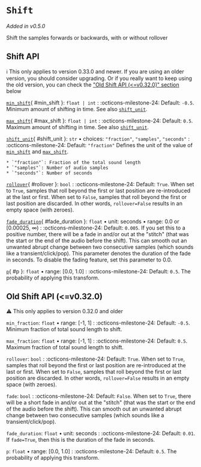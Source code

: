 # `Shift`

_Added in v0.5.0_

Shift the samples forwards or backwards, with or without rollover

## Shift API

:information_source: This only applies to version 0.33.0 and newer. If you are using an older
version, you should consider upgrading. Or if you really want to keep using the old
version, you can check the ["Old Shift API (<=v0.32.0)" section](#old-shift-api-v0320) below

[`min_shift`](#min_shift){ #min_shift }: `float | int`
:   :octicons-milestone-24: Default: `-0.5`. Minimum amount of shifting in time. See also
    [`shift_unit`](#shift_unit).

[`max_shift`](#max_shift){ #max_shift }: `float | int`
:   :octicons-milestone-24: Default: `0.5`. Maximum amount of shifting in time. See also
    [`shift_unit`](#shift_unit).

[`shift_unit`](#shift_unit){ #shift_unit }: `str` • choices: `"fraction"`, `"samples"`, `"seconds"`
:   :octicons-milestone-24: Default: `"fraction"` Defines the unit of the value of
    [`min_shift`](#min_shift) and [`max_shift`](#max_shift).

    * `"fraction"`: Fraction of the total sound length
    * `"samples"`: Number of audio samples
    * `"seconds"`: Number of seconds

[`rollover`](#rollover){ #rollover }: `bool`
:   :octicons-milestone-24: Default: `True`. When set to `True`, samples that roll
    beyond the first or last position are re-introduced at the last or first. When set
    to `False`, samples that roll beyond the first or last position are discarded. In
    other words, `rollover=False` results in an empty space (with zeroes).

[`fade_duration`](#fade_duration){ #fade_duration }: `float` • unit: seconds • range: 0.0 or [0.00025, ∞)
:   :octicons-milestone-24: Default: `0.005`. If you set this to a positive number,
    there will be a fade in and/or out at the "stitch" (that was the start or the end
    of the audio before the shift). This can smooth out an unwanted abrupt
    change between two consecutive samples (which sounds like a
    transient/click/pop). This parameter denotes the duration of the fade in
    seconds. To disable the fading feature, set this parameter to 0.0.

[`p`](#p){ #p }: `float` • range: [0.0, 1.0]
:   :octicons-milestone-24: Default: `0.5`. The probability of applying this transform.

## Old Shift API (<=v0.32.0)

:warning: This only applies to version 0.32.0 and older

`min_fraction`: `float` • range: [-1, 1]
:   :octicons-milestone-24: Default: `-0.5`. Minimum fraction of total sound length to
    shift.

`max_fraction`: `float` • range: [-1, 1]
:   :octicons-milestone-24: Default: `0.5`. Maximum fraction of total sound length to
    shift.

`rollover`: `bool`
:   :octicons-milestone-24: Default: `True`. When set to `True`, samples that roll
    beyond the first or last position are re-introduced at the last or first. When set
    to `False`, samples that roll beyond the first or last position are discarded. In
    other words, `rollover=False` results in an empty space (with zeroes).

`fade`: `bool`
:   :octicons-milestone-24: Default: `False`. When set to `True`, there will be a short
    fade in and/or out at the "stitch" (that was the start or the end of the audio
    before the shift). This can smooth out an unwanted abrupt change between two
    consecutive samples (which sounds like a transient/click/pop).

`fade_duration`: `float` • unit: seconds
:   :octicons-milestone-24: Default: `0.01`. If `fade=True`, then this is the duration
    of the fade in seconds.

`p`: `float` • range: [0.0, 1.0]
:   :octicons-milestone-24: Default: `0.5`. The probability of applying this transform.
